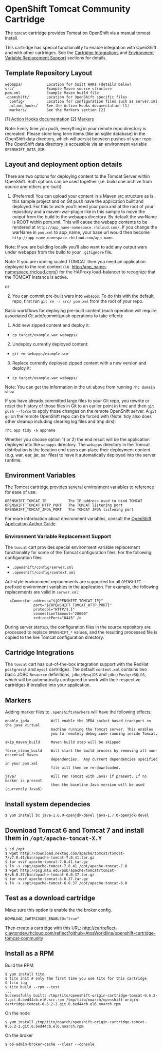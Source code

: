 # OpenShift Tomcat Community Cartridge

The `tomcat` cartridge provides Tomcat on OpenShift via a manual tomcat install.

This cartridge has special functionality to enable integration with OpenShift and with other
cartridges. See the [Cartridge Integrations](#cartridge-integrations) and
[Environment Variable Replacement Support](#environment-variable-replacement-support) sections
for details.

## Template Repository Layout

    webapps/           Location for built WARs (details below)
    src/               Example Maven source structure
    pom.xml            Example Maven build file
    .openshift/        Location for OpenShift specific files
      config/          Location for configuration files such as server.xml
      action_hooks/    See the Action Hooks documentation [1]
      markers/         See the Markers section [2]

\[1\] [Action Hooks documentation](https://github.com/openshift/origin-server/blob/master/node/README.writing_applications.md#action-hooks)
\[2\] [Markers](#markers)

Note: Every time you push, everything in your remote repo directory is recreated.
      Please store long term items (like an sqlite database) in the OpenShift
      data directory, which will persist between pushes of your repo.
      The OpenShift data directory is accessible via an environment variable `OPENSHIFT_DATA_DIR`.

## Layout and deployment option details
There are two options for deploying content to the Tomcat Server within OpenShift. Both options
can be used together (i.e. build one archive from source and others pre-built)

1) (Preferred) You can upload your content in a Maven src structure as is this sample project and on 
Git push have the application built and deployed.  For this to work you'll need your pom.xml at the 
root of your repository and a maven-war-plugin like in this sample to move the output from the build
to the webapps directory.  By default the warName is ROOT within pom.xml.  This will cause the 
webapp contents to be rendered at `http://app_name-namespace.rhcloud.com/`.  If you change the warName in 
`pom.xml` to app_name, your base url would then become `http://app_name-namespace.rhcloud.com/app_name`.

Note: If you are building locally you'll also want to add any output wars under webapps 
from the build to your `.gitignore` file.

Note: If you are running scaled TOMCAT then you need an application deployed to the root context (i.e. 
http://app_name-namespace.rhcloud.com/) for the HAProxy load-balancer to recognize that the TOMCAT instance 
is active.

or

2) You can commit pre-built wars into `webapps`.  To do this
with the default repo, first run `git rm -r src/ pom.xml` from the root of your repo.

Basic workflows for deploying pre-built content (each operation will require associated
Git add/commit/push operations to take effect):

1. Add new zipped content and deploy it:
  * `cp target/example.war webapps/`
2. Undeploy currently deployed content:
  * `git rm webapps/example.war`
3. Replace currently deployed zipped content with a new version and deploy it:
  * `cp target/example.war webapps/`

Note: You can get the information in the uri above from running `rhc domain show`

If you have already committed large files to your Git repo, you rewrite or reset the history of those files in Git
to an earlier point in time and then `git push --force` to apply those changes on the remote OpenShift server.  A 
`git gc` on the remote OpenShift repo can be forced with (Note: tidy also does other cleanup including clearing log
files and tmp dirs):

`rhc app tidy -a appname`

Whether you choose option 1) or 2) the end result will be the application 
deployed into the `webapps` directory. The `webapps` directory in the 
Tomcat distribution is the location end users can place 
their deployment content (e.g. war, ear, jar, sar files) to have it 
automatically deployed into the server runtime.

## Environment Variables

The Tomcat cartridge provides several environment variables to reference for ease
of use:

    OPENSHIFT_TOMCAT_IP          The IP address used to bind TOMCAT
    OPENSHIFT_TOMCAT_HTTP_PORT   The TOMCAT listening port
    OPENSHIFT_TOMCAT_JPDA_PORT   The TOMCAT JPDA listening port

For more information about environment variables, consult the
[OpenShift Application Author Guide](https://github.com/openshift/origin-server/blob/master/node/README.writing_applications.md).

### Environment Variable Replacement Support

The `tomcat` cart provides special environment variable replacement functionality for some of the Tomcat configuration files.
For the following configuration files:

  * `.openshift/config/server.xml`
  * `.openshift/config/context.xml`

Ant-style environment replacements are supported for all `OPENSHIFT_`-prefixed environment variables in the application. For
example, the following replacements are valid in `server.xml`:

      <Connector address="${OPENSHIFT_TOMCAT_IP}"
                 port="${OPENSHIFT_TOMCAT_HTTP_PORT}"
                 protocol="HTTP/1.1"
                 connectionTimeout="20000"
                 redirectPort="8443" />

During server startup, the configuration files in the source repository are processed to replace `OPENSHIFT_*` values, and the
resulting processed file is copied to the live Tomcat configuration directory.


## Cartridge Integrations

The `tomcat` cart has out-of-the-box integration support with the RedHat `postgresql` and `mysql` cartridges. The default
`context.xml` contains two basic JDBC `Resource` definitions, `jdbc/MysqlDS` and `jdbc/PostgreSQLDS`, which will be automatically
configured to work with their respective cartridges if installed into your application.


## Markers

Adding marker files to `.openshift/markers` will have the following effects:

    enable_jpda          Will enable the JPDA socket based transport on the java virtual
                         machine running the Tomcat server. This enables
                         you to remotely debug code running inside Tomcat.
    
    skip_maven_build     Maven build step will be skipped
    
    force_clean_build    Will start the build process by removing all non-essential Maven
                         dependencies.  Any current dependencies specified in your pom.xml
                         file will then be re-downloaded.
    
    java7                Will run Tomcat with Java7 if present. If no marker is present
                         then the baseline Java version will be used (currently Java6)

## Install system dependecies
 
    $ yum install bc java-1.6.0-openjdk-devel java-1.7.0-openjdk-devel

## Download Tomcat 6 and Tomcat 7 and install them in `/opt/apache-tomcat-X.Y`

    $ cd /opt
    $ wget http://download.nextag.com/apache/tomcat/tomcat-7/v7.0.41/bin/apache-tomcat-7.0.41.tar.gz
    $ tar xvzf apache-tomcat-7.0.41.tar.gz
    $ ln -s /opt/apache-tomcat-7.0.41 /opt/apache-tomcat-7.0
    $ wget http://psg.mtu.edu/pub/apache/tomcat/tomcat-6/v6.0.37/bin/apache-tomcat-6.0.37.tar.gz
    $ tar xvzf apache-tomcat-6.0.37.tar.gz
    $ ln -s /opt/apache-tomcat-6.0.37 /opt/apache-tomcat-6.0

## Test as a download cartridge

Make sure this option is enable the the broker config.

    DOWNLOAD_CARTRIDGES_ENABLED="true"

Then create a cartridge with this URL: <http://cartreflect-claytondev.rhcloud.com/reflect?github=AtosWorldline/openshift-cartridge-tomcat-community>

## Install as a RPM

Build the RPM.

    $ yum install tito
    $ tito init # only the first time you use tito for this cartridge
    $ tito tag
    $ tito build --rpm --test
    ...
    Successfully built: /tmp/tito/openshift-origin-cartridge-tomcat-0.6.2-1.git.0.bed44cb.el6.src.rpm /tmp/tito/noarch/openshift-origin-cartridge-tomcat-0.6.2-1.git.0.bed44cb.el6.noarch.rpm

On the node

    $ yum install /tmp/tito/noarch/openshift-origin-cartridge-tomcat-0.6.2-1.git.0.bed44cb.el6.noarch.rpm

On the broker

    $ oo-admin-broker-cache --clear --console
